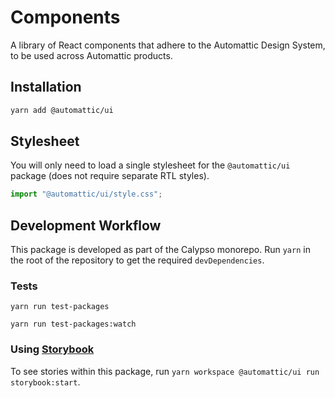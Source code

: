 # Components

A library of React components that adhere to the Automattic Design System, to be used across Automattic products.

## Installation

```bash
yarn add @automattic/ui
```

## Stylesheet

You will only need to load a single stylesheet for the `@automattic/ui` package (does not require separate RTL styles).

```js
import "@automattic/ui/style.css";
```

## Development Workflow

This package is developed as part of the Calypso monorepo. Run `yarn`
in the root of the repository to get the required `devDependencies`.

### Tests

`yarn run test-packages`

`yarn run test-packages:watch`

### Using [Storybook](https://storybook.js.org/)

To see stories within this package, run `yarn workspace @automattic/ui run storybook:start`.
